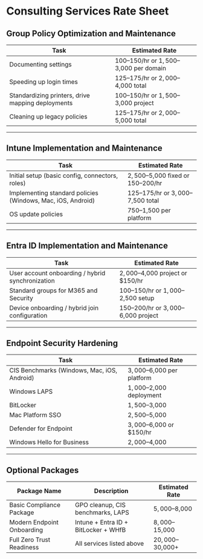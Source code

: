 # Consulting Services Rate Sheet

## Group Policy Optimization and Maintenance


| Task                                               | Estimated Rate                          |
|----------------------------------------------------|------------------------------------------|
| Documenting settings                               | $100–$150/hr or $1,500–$3,000 per domain |
| Speeding up login times                            | $125–$175/hr or $2,000–$4,000 total      |
| Standardizing printers, drive mapping deployments  | $100–$150/hr or $1,500–$3,000 project    |
| Cleaning up legacy policies                        | $125–$175/hr or $2,000–$5,000 total      |

---

## Intune Implementation and Maintenance

| Task                                                        | Estimated Rate                          |
|-------------------------------------------------------------|------------------------------------------|
| Initial setup (basic config, connectors, roles)             | $2,500–$5,000 fixed or $150–$200/hr      |
| Implementing standard policies (Windows, Mac, iOS, Android) | $125–$175/hr or $3,000–$7,500 total      |
| OS update policies                                           | $750–$1,500 per platform                 |

---

## Entra ID Implementation and Maintenance

| Task                                                      | Estimated Rate                          |
|-----------------------------------------------------------|------------------------------------------|
| User account onboarding / hybrid synchronization          | $2,000–$4,000 project or $150/hr         |
| Standard groups for M365 and Security                     | $100–$150/hr or $1,000–$2,500 setup      |
| Device onboarding / hybrid join configuration             | $150–$200/hr or $3,000–$6,000 project    |

---

## Endpoint Security Hardening

| Task                              | Estimated Rate                          |
|-----------------------------------|------------------------------------------|
| CIS Benchmarks (Windows, Mac, iOS, Android) | $3,000–$6,000 per platform       |
| Windows LAPS                      | $1,000–$2,000 deployment                  |
| BitLocker                         | $1,500–$3,000                             |
| Mac Platform SSO                  | $2,500–$5,000                             |
| Defender for Endpoint             | $3,000–$6,000 or $150/hr                  |
| Windows Hello for Business        | $2,000–$4,000                             |

---

## Optional Packages

| Package Name                | Description                                          | Estimated Rate        |
|----------------------------|------------------------------------------------------|------------------------|
| Basic Compliance Package   | GPO cleanup, CIS benchmarks, LAPS                    | $5,000–$8,000          |
| Modern Endpoint Onboarding | Intune + Entra ID + BitLocker + WHfB                | $8,000–$15,000         |
| Full Zero Trust Readiness  | All services listed above                           | $20,000–$30,000+       |
